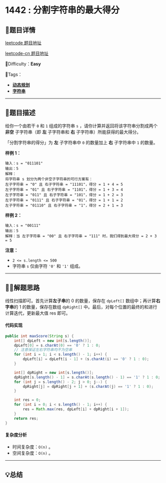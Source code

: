 # 1442 : 分割字符串的最大得分

## 📌题目详情

[leetcode 题目地址](https://leetcode.com/problems/maximum-score-after-splitting-a-string/)

[leetcode-cn 题目地址](https://leetcode-cn.com/problems/maximum-score-after-splitting-a-string/)

📗Difficulty：**Easy**	

🎯Tags：

+ **[动态规划](https://leetcode-cn.com/tag/dynamic-programming/)**
+ **[字符串](https://leetcode-cn.com/tag/string/)**

---

## 📃题目描述

给你一个由若干 `0` 和 `1` 组成的字符串 `s` ，请你计算并返回将该字符串分割成两个 **非空** 子字符串（即 **左** 子字符串和 **右** 子字符串）所能获得的最大得分。

「分割字符串的得分」为 **左** 子字符串中 `0` 的数量加上 **右** 子字符串中 `1` 的数量。



**样例 1：**

```
输入：s = "011101"
输出：5 
解释：
将字符串 s 划分为两个非空子字符串的可行方案有：
左子字符串 = "0" 且 右子字符串 = "11101"，得分 = 1 + 4 = 5 
左子字符串 = "01" 且 右子字符串 = "1101"，得分 = 1 + 3 = 4 
左子字符串 = "011" 且 右子字符串 = "101"，得分 = 1 + 2 = 3 
左子字符串 = "0111" 且 右子字符串 = "01"，得分 = 1 + 1 = 2 
左子字符串 = "01110" 且 右子字符串 = "1"，得分 = 2 + 1 = 3
```



**样例 2：**

```
输入：s = "00111"
输出：5
解释：当 左子字符串 = "00" 且 右子字符串 = "111" 时，我们得到最大得分 = 2 + 3 = 5
```



**注意：**

- `2 <= s.length <= 500`
- 字符串 `s` 仅由字符 `'0'` 和 `'1'` 组成。



****

## 🏹🎯解题思路

线性扫描即可。首先计算**左子串**的 0 的数量，保存在 `dpLeft[]` 数组中；再计算**右字串**的 1 的数量，保存在数组 `dpRight[]` 中。最后，对每个位置的最终的和进行计算迭代，更新最大值 res 即可。



#### 代码实现

```java
public int maxScore(String s) {
    int[] dpLeft = new int[s.length()];
    dpLeft[0] = s.charAt(0) == '0' ? 1 : 0;
    // 注意保证左右字符串均不为空串
    for (int i = 1; i < s.length() - 1; i++) {
        dpLeft[i] = dpLeft[i - 1] + (s.charAt(i) == '0' ? 1 : 0);
    }

    int[] dpRight = new int[s.length()];
    dpRight[s.length() - 1] = s.charAt(s.length() - 1) == '1' ? 1 : 0;
    for (int j = s.length() - 2; j > 0; j--) {
        dpRight[j] = dpRight[j + 1] + (s.charAt(j) == '1' ? 1 : 0);
    }

    int res = 0;
    for (int i = 0; i < s.length() - 1; i++) {
        res = Math.max(res, dpLeft[i] + dpRight[i + 1]);
    }
    return res;
}
```



#### 复杂度分析

+ 时间复杂度：`O(n)` 。
+ 空间复杂度：`O(n)` 。



---

## 💡总结



